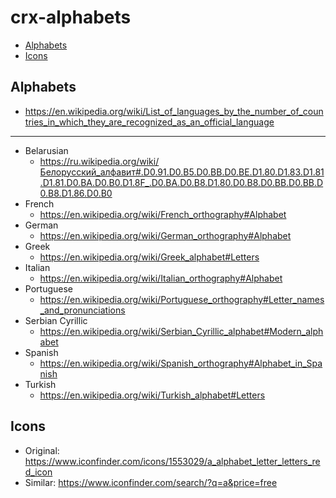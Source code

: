 # crx-alphabets

- [Alphabets](#alphabets)
- [Icons](#icons)

## Alphabets

- https://en.wikipedia.org/wiki/List_of_languages_by_the_number_of_countries_in_which_they_are_recognized_as_an_official_language

---

- Belarusian
  - https://ru.wikipedia.org/wiki/Белорусский_алфавит#.D0.91.D0.B5.D0.BB.D0.BE.D1.80.D1.83.D1.81.D1.81.D0.BA.D0.B0.D1.8F_.D0.BA.D0.B8.D1.80.D0.B8.D0.BB.D0.BB.D0.B8.D1.86.D0.B0
- French
  - https://en.wikipedia.org/wiki/French_orthography#Alphabet
- German
  - https://en.wikipedia.org/wiki/German_orthography#Alphabet
- Greek
  - https://en.wikipedia.org/wiki/Greek_alphabet#Letters
- Italian
  - https://en.wikipedia.org/wiki/Italian_orthography#Alphabet
- Portuguese
  - https://en.wikipedia.org/wiki/Portuguese_orthography#Letter_names_and_pronunciations
- Serbian Cyrillic
  - https://en.wikipedia.org/wiki/Serbian_Cyrillic_alphabet#Modern_alphabet
- Spanish
  - https://en.wikipedia.org/wiki/Spanish_orthography#Alphabet_in_Spanish
- Turkish
  - https://en.wikipedia.org/wiki/Turkish_alphabet#Letters

## Icons

- Original: https://www.iconfinder.com/icons/1553029/a_alphabet_letter_letters_red_icon
- Similar: https://www.iconfinder.com/search/?q=a&price=free
